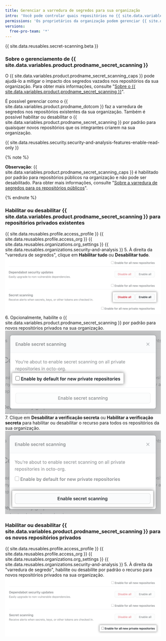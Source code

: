 ```yaml
---
title: Gerenciar a varredura de segredos para sua organização
intro: 'Você pode controlar quais repositórios no {{ site.data.variables.product.product_name }} da organização fará a varredura dos segredos.'
permissions: 'Os proprietários da organização podem gerenciar {{ site.data.variables.product.prodname_secret_scanning }} para os repositórios na organização.'
versions:
  free-pro-team: '*'
---
```

 
{{ site.data.reusables.secret-scanning.beta }}

### Sobre o gerenciamento de {{ site.data.variables.product.prodname_secret_scanning }}

O {{ site.data.variables.product.prodname_secret_scanning_caps }} pode ajudá-lo a mitigar o impacto dos segredos vazados nos repositórios da sua organização. Para obter mais informações, consulte "[Sobre o {{ site.data.variables.product.prodname_secret_scanning }}](/github/administering-a-repository/about-secret-scanning)".

É possível gerenciar como o {{ site.data.variables.product.prodname_dotcom }} faz a varredura de segredos nos repositórios existentes da sua organização. Também é possível habilitar ou desabilitar o {{ site.data.variables.product.prodname_secret_scanning }} por padrão para quaisquer novos repositórios que os integrantes criarem na sua organização.

{{ site.data.reusables.security.security-and-analysis-features-enable-read-only }}

{% note %}

**Observação**: {{ site.data.variables.product.prodname_secret_scanning_caps }} é habilitado por padrão para repositórios públicos na organização e não pode ser desabilitado. Para obter mais informações, consulte "[Sobre a varredura de segredos para os repositórios públicos](/github/administering-a-repository/about-secret-scanning#about-secret-scanning-for-public-repositories)".

{% endnote %}

### Habilitar ou desabilitar {{ site.data.variables.product.prodname_secret_scanning }} para repositórios privados existentes

{{ site.data.reusables.profile.access_profile }}
{{ site.data.reusables.profile.access_org }}
{{ site.data.reusables.organizations.org_settings }}
{{ site.data.reusables.organizations.security-and-analysis }}
5. À direita da "varredura de segredos", clique em **Habilitar tudo** ou **Desabilitar tudo**. ![Botão "Habilitar tudo" ou "Desabilitar tudo" para varredura de segredos](/assets/images/help/organizations/security-and-analysis-disable-or-enable-secret-scanning.png)
6. Opcionalmente, habilite o {{ site.data.variables.product.prodname_secret_scanning }} por padrão para novos repositórios privados na sua organização. ![Opção de "Habilitar por padrão" para novos repositórios](/assets/images/help/organizations/security-and-analysis-secret-scanning-enable-by-default.png)
7. Clique em **Desabilitar a verificação secreta** ou **Habilitar a verificação secreta** para habilitar ou desabilitar o recurso para todos os repositórios da sua organização. ![Botão para habilitar ou desabilitar {{ site.data.variables.product.prodname_secret_scanning }} ](/assets/images/help/organizations/security-and-analysis-enable-secret-scanning.png)

### Habilitar ou desabilitar {{ site.data.variables.product.prodname_secret_scanning }} para os novos repositórios privados

{{ site.data.reusables.profile.access_profile }}
{{ site.data.reusables.profile.access_org }}
{{ site.data.reusables.organizations.org_settings }}
{{ site.data.reusables.organizations.security-and-analysis }}
5. À direita da "varredura de segredo", habilite ou desabilite por padrão o recurso para novos repositórios privados na sua organização. ![Caixa de seleção para habilitar ou desabilitar um recurso para os novos repositórios](/assets/images/help/organizations/security-and-analysis-enable-or-disable-secret-scanning-checkbox.png)
